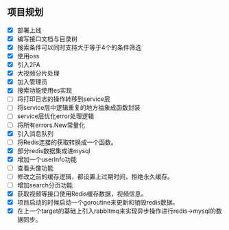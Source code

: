 ## 项目规划
- [x] 部署上线
- [x] 编写接口文档与目录树
- [x] 搜索条件可以同时支持大于等于4个的条件筛选
- [x] 使用oss
- [x] 引入2FA
- [x] 大视频分片处理
- [x] 加入管理员
- [x] 搜索功能使用es实现
- [ ] 将打印日志的操作转移到service层
- [ ] 将service层中逻辑重复的地方抽象成函数封装
- [ ] service层优化error处理逻辑
- [ ] 将所有errors.New常量化
- [x] 引入消息队列
- [ ] 将Redis连接的获取转换成一个函数。
- [x] 部分redis数据集成进mysql
- [x] 增加一个userInfo功能
- [ ] 查看头像功能
- [ ] 修改之前的缓存逻辑，都设置上过期时间，拒绝永久缓存。
- [ ] 增加search分页功能
- [x] 获取视频等接口使用Redis缓存数据，视频信息。
- [x] 项目启动的时候启动一个goroutine来更新和销毁redis数据。
- [x] 在上一个target的基础上引入rabbitmq来实现异步操作进行redis->mysql的数据同步。
